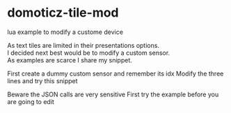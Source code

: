 # domoticz-tile-mod
 lua example to modify a custome device
 
As text tiles are limited in their presentations options.  
I decided next best would be to modify a custom sensor.  
As examples are scarce I share my snippet.  

First create a dummy custom sensor and remember its idx
Modify the three lines and try this snippet

Beware the JSON calls are very sensitive
First try the example before you are going to edit